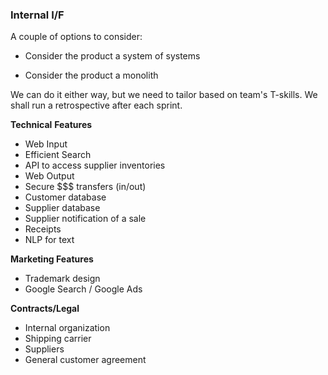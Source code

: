 ### Internal I/F

A couple of options to consider:

* Consider the product a system of systems

* Consider the product a monolith

We can do it either way, but we need to tailor based on team's T-skills.  We shall run a retrospective after each sprint.

**Technical** **Features**

* Web Input
* Efficient Search
* API to access supplier inventories
* Web Output
* Secure $$$ transfers \(in/out\)
* Customer database
* Supplier database
* Supplier notification of a sale
* Receipts
* NLP for text

**Marketing Features**

* Trademark design
* Google Search / Google Ads

**Contracts/Legal**

* Internal organization
* Shipping carrier
* Suppliers
* General customer agreement





